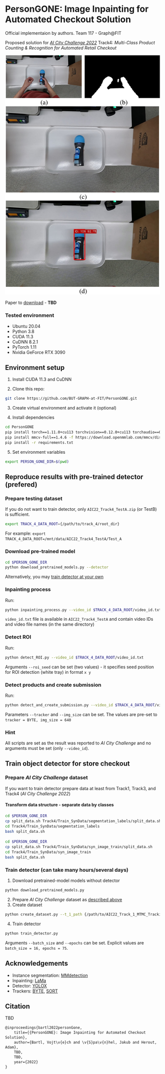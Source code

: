 # PersonGONE: Image Inpainting for Automated Checkout Solution
Official implementaion by authors.
Team 117 - Graph@FIT

Proposed solution for [_AI City Challenge 2022_](https://www.aicitychallenge.org/) Track4: _Multi-Class Product Counting & Recognition for Automated Retail Checkout_

![teaser](assets/teaser.jpg)

Paper to [download](https://openaccess.thecvf.com) - **TBD**

### Tested environment

* Ubuntu 20.04
* Python 3.8
* CUDA 11.3
* CuDNN 8.2.1
* PyTorch 1.11
* Nvidia GeForce RTX 3090

## Environment setup

1. Install CUDA 11.3 and CuDNN

2. Clone this repo:
```bash
git clone https://github.com/BUT-GRAPH-at-FIT/PersonGONE.git
```
3. Create virtual environment and activate it (optional)

4. Install dependencies
```bash
cd PersonGONE
pip install torch==1.11.0+cu113 torchvision==0.12.0+cu113 torchaudio==0.11.0+cu113 -f https://download.pytorch.org/whl/cu113/torch_stable.html
pip install mmcv-full==1.4.6 -f https://download.openmmlab.com/mmcv/dist/cu113/torch1.10.0/index.html
pip install -r requirements.txt
```
5. Set environment variables
```bash
export PERSON_GONE_DIR=$(pwd)
```

## Reproduce results with pre-trained detector (prefered)

### Prepare testing dataset
If you do not want to train detector, only ``AIC22_Track4_TestA.zip`` (or TestB) is sufficient.

```bash
export TRACK_4_DATA_ROOT={/path/to/track_4/root_dir}
```

For example: ``export TRACK_4_DATA_ROOT=/mnt/data/AIC22_Track4_TestA/Test_A``

### Download pre-trained model
```bash
cd $PERSON_GONE_DIR
python download_pretrained_models.py --detector
```
Alternatively, you may [train detector at your own](#training-ref)

### Inpainting process
Run:
```bash
python inpainting_process.py --video_id $TRACK_4_DATA_ROOT/video_id.txt
```

``video_id.txt`` file is available in ``AIC22_Track4_TestA`` and contain video IDs and video file names (in the same directory)

### Detect ROI
Run:
```bash
python detect_ROI.py --video_id $TRACK_4_DATA_ROOT/video_id.txt
```
Arguments ``--roi_seed`` can be set (two values) - it specifies seed position for ROI detection (white tray) in format ``x y``

### Detect products and create submission
Run:
```bash
python detect_and_create_submission.py --video_id $TRACK_4_DATA_ROOT/video_id.txt
```
Parameters ``--tracker`` and ``--img_size`` can be set. The values are pre-set to ``tracker = BYTE, img_size = 640``

### Hint
All scripts are set as the result was reported to _AI City Challenge_ and no arguments must be set (only ``--video_id``).



## Train object detector for store checkout<a name="training-ref"></a>

### Prepare _AI City Challenge_ dataset<a name="prepare-dataset-ref"></a>
If you want to train detector prepare data at least from Track1, Track3, and Track4 (_AI City Challenge 2022_)  


#### Transform data structure - separate data by classes
```bash
cd $PERSON_GONE_DIR
cp split_data.sh Track4/Train_SynData/segmentation_labels/split_data.sh
cd Track4/Train_SynData/segmentation_labels
bash split_data.sh

cd $PERSON_GONE_DIR
cp split_data.sh Track4/Train_SynData/syn_image_train/split_data.sh
cd Track4/Train_SynData/syn_image_train
bash split_data.sh
```
### Train detector (can take many hours/several days)
1. Download pretrained-model models without detector  
```bash
python download_pretrained_models.py
```
2. Prepare _AI City Challenge_ dataset as [described above](#prepare-dataset-ref)
3. Create dataset
```bash
python create_dataset.py --t_1_path {/path/to/AIC22_Track_1_MTMC_Tracking} --t_3_path {/path/to/AIC22_Track3_ActionRecognition} --t_4_track {/path/to/AIC_Track4/Train_SynData}
```
4. Train detector
```bash
python train_detector.py  
```
Arguments ``--batch_size`` and ``--epochs`` can be set. Explicit values are ``batch_size = 16, epochs = 75``.


## Acknowledgements
* Instance segmentation: [MMdetection](https://github.com/open-mmlab/mmdetection)
* Inpainting: [LaMa](https://github.com/saic-mdal/lama)
* Detector: [YOLOX](https://github.com/Megvii-BaseDetection/YOLOX)
* Trackers: [BYTE](https://github.com/ifzhang/ByteTrack), [SORT](https://github.com/abewley/sort)

## Citation
TBD
```
@inproceedings{bartl2022personGone,
    title={{PersonGONE}: Image Inpainting for Automated Checkout Solution},
    author={Bartl, Vojt\v{e}ch and \v{S}pa\v{n}hel, Jakub and Herout, Adam},
    TBD,
    TBD,
    year={2022}
}
```

<!--
# TODOs:
Nastavit spravne velikosti datasetu a epochy tranovani (ted jen na zkousku)  
Zkontrolovat nazvy a sjednotit nazvy jako _AIC22_Track4_TestA, AIC22_Track_1_MTMC_Tracking_ s oficialne stazenymi soubory
-->
